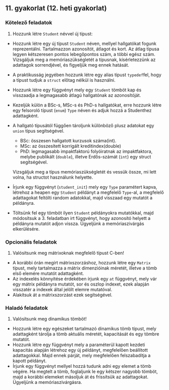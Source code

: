 ## 11. gyakorlat (12. heti gyakorlat)

### Kötelező feladatok

1. Hozzunk létre `Student` névvel új típust:
  - Hozzunk létre egy új típust `Student` néven, mellyel hallgatókat fogunk reprezentálni. Tartalmazzon azonosítót, átlagot és kort. Az átlag típusa legyen kétszeresen pontos lebegőpontos szám, a többi egész szám. Vizsgáljuk meg a memóriaszükségletét a típusnak, kísérletezzünk az adattagok sorrendjével, és figyeljük meg ennek hatását.
  - A praktikusság jegyében hozzunk létre egy alias típust `typedef`fel, hogy a típust tudjuk a `struct` előtag nélkül is használni.
  - Hozzunk létre egy függvényt mely egy `Student` tömböt kap és visszaadja a legmagasabb átlagú hallgatónak az azonosítóját.
  - Kezeljük külön a BSc-s, MSc-s és PhD-s hallgatókat, erre hozzunk létre egy felsoroló típust (`enum`) `Type` néven és adjuk hozzá a Studenthez adattagként.
  - A hallgató típusától függően tároljunk különböző plusz adatokat egy `union` típus segítségével.

    * BSc: összesen hallgatott kurzusok száma(int).
    * MSc: az összesített korrigált kreditindex(double)
    * PhD: legmagasabb impaktfaktorú folyóiratnak az impaktfaktora, melybe publikált (`double`), illetve Erdős-számát (`int`) egy struct segítségével.
  
    Vizsgáljuk meg a típus memóriaszükségletét és vessük össze, mi lett volna, ha structot használunk helyette.
  - Írjunk egy függvényt (`student_init`) mely egy `Type` paramétert kapva, létrehoz a heapen egy `Student` példányt a megfelelő `Type`-al, a megfelelő adattagokat feltölti random adatokkal, majd visszaad egy mutatót a példányra.
  - Töltsünk fel egy tömböt ilyen `Student` példányokra mutatókkal, majd módosítsuk a 3. feladatban irt függvényt, hogy azonosító helyett a példányra mutatót adjon vissza. Ügyeljünk a memóriaszivárgás elkerülésére.

### Opcionális feladatok

1. Valósítsunk meg mátrixoknak megfelelő típust C-ben!
  - A korábbi órán megírt mátrixszorzáshoz, hozzunk létre egy `Matrix` típust, mely tartalmazza a mátrix dimenzióinak méretét, illetve a tömb első elemére mutatót adattagként.
  - Az indexelés könnyítése érdekében írjunk egy `at` függvényt, mely vár egy mátrix példányra mutatót, sor és oszlop indexet, ezek alapján visszatér a indexek által jelölt elemre mutatóval.
  - Alakítsuk át a mátrixszorzást ezek segítségével.

### Haladó feladatok

1. Valósítsunk meg dinamikus tömböt!
  - Hozzunk létre egy egészeket tartalmazó dinamikus tömb típust, mely adattagként tárolja a tömb aktuális méretét, kapacitását és egy tömbre mutatót.
  - Hozzunk létre egy függvényt mely a paraméterül kapott kezdeti kapacitás alapján létrehoz egy új példányt, megfelelően beállított adattagokkal. Majd ennek párját, mely megfelelően felszabadítja a kapott példányt.
  - Írjunk egy függvényt mellyel hozzá tudunk adni egy elemet a tömb végére. Ha megtelt a tömb, foglaljunk le egy kétszer nagyobb tömböt, majd a korábbi elemeket másoljuk át és frissítsük az adattagokat. Ügyeljünk a memóriaszivárgásra.
